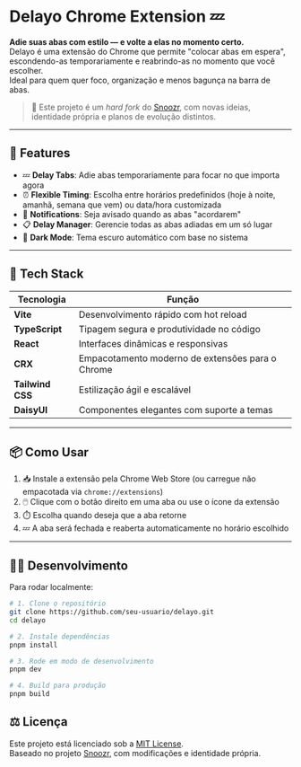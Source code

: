 # Delayo Chrome Extension 💤

**Adie suas abas com estilo — e volte a elas no momento certo.**  
Delayo é uma extensão do Chrome que permite "colocar abas em espera", escondendo-as temporariamente e reabrindo-as no momento que você escolher.  
Ideal para quem quer foco, organização e menos bagunça na barra de abas.

> 📌 Este projeto é um *hard fork* do [Snoozr](https://github.com/hardchor/snoozr), com novas ideias, identidade própria e planos de evolução distintos.

---

## 🚀 Features

- 💤 **Delay Tabs**: Adie abas temporariamente para focar no que importa agora
- ⏰ **Flexible Timing**: Escolha entre horários predefinidos (hoje à noite, amanhã, semana que vem) ou data/hora customizada
- 🔔 **Notifications**: Seja avisado quando as abas "acordarem"
- 📋 **Delay Manager**: Gerencie todas as abas adiadas em um só lugar
- 🌙 **Dark Mode**: Tema escuro automático com base no sistema

---

## 🧰 Tech Stack

| Tecnologia    | Função                                          |
|---------------|--------------------------------------------------|
| **Vite**      | Desenvolvimento rápido com hot reload           |
| **TypeScript**| Tipagem segura e produtividade no código        |
| **React**     | Interfaces dinâmicas e responsivas              |
| **CRX**       | Empacotamento moderno de extensões para o Chrome|
| **Tailwind CSS** | Estilização ágil e escalável                 |
| **DaisyUI**   | Componentes elegantes com suporte a temas       |

---

## 📦 Como Usar

1. 📥 Instale a extensão pela Chrome Web Store (ou carregue não empacotada via `chrome://extensions`)
2. 🖱️ Clique com o botão direito em uma aba ou use o ícone da extensão
3. ⏱️ Escolha quando deseja que a aba retorne
4. 💤 A aba será fechada e reaberta automaticamente no horário escolhido

---

## 🧑‍💻 Desenvolvimento

Para rodar localmente:

```bash
# 1. Clone o repositório
git clone https://github.com/seu-usuario/delayo.git
cd delayo

# 2. Instale dependências
pnpm install

# 3. Rode em modo de desenvolvimento
pnpm dev

# 4. Build para produção
pnpm build
```

## ⚖️ Licença

Este projeto está licenciado sob a [MIT License](LICENSE).  
Baseado no projeto [Snoozr](https://github.com/hardchor/snoozr), com modificações e identidade própria.
